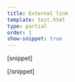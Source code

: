 ```yaml
---
title: External link
template: test.html
type: partial
order: 1
show-snippet: true
---
```

[snippet]
<div class="background--white">
    <span class="icon icon-external--dark"></span>
    <span class="icon icon-external--dark-small"></span>
</div>
<div class="background--ship-grey">
    <span class="icon icon-external--light"></span>
    <span class="icon icon-external--light-small"></span>
</div>
[/snippet]